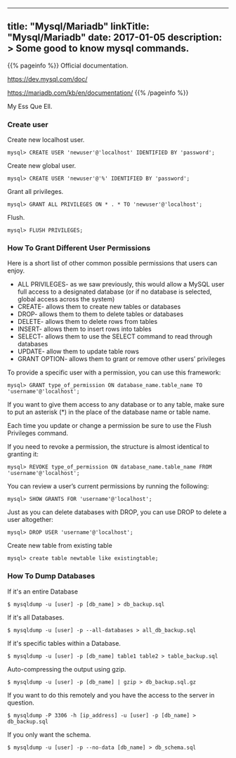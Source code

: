 
---
title: "Mysql/Mariadb"
linkTitle: "Mysql/Mariadb"
date: 2017-01-05
description: >
  Some good to know mysql commands.
---

{{% pageinfo %}}
Official documentation.

https://dev.mysql.com/doc/

https://mariadb.com/kb/en/documentation/
{{% /pageinfo %}}


My Ess Que Ell.

### Create user

Create new localhost user.
```mysql
mysql> CREATE USER 'newuser'@'localhost' IDENTIFIED BY 'password';
```
Create new global user.
```mysql
mysql> CREATE USER 'newuser'@'%' IDENTIFIED BY 'password';
```

Grant all privileges.
```mysql
mysql> GRANT ALL PRIVILEGES ON * . * TO 'newuser'@'localhost';
```

Flush.
```mysql
mysql> FLUSH PRIVILEGES;
```

### How To Grant Different User Permissions

Here is a short list of other common possible permissions that users can enjoy.

- ALL PRIVILEGES- as we saw previously, this would allow a MySQL user full access to a designated database (or if no database is selected, global access across the system)
- CREATE- allows them to create new tables or databases
- DROP- allows them to them to delete tables or databases
- DELETE- allows them to delete rows from tables
- INSERT- allows them to insert rows into tables
- SELECT- allows them to use the SELECT command to read through databases
- UPDATE- allow them to update table rows
- GRANT OPTION- allows them to grant or remove other users’ privileges

To provide a specific user with a permission, you can use this framework:

```mysql
mysql> GRANT type_of_permission ON database_name.table_name TO 'username'@'localhost';
```

If you want to give them access to any database or to any table, make sure to put an asterisk (*) in the place of the database name or table name.

Each time you update or change a permission be sure to use the Flush Privileges command.

If you need to revoke a permission, the structure is almost identical to granting it:

```mysql
mysql> REVOKE type_of_permission ON database_name.table_name FROM 'username'@'localhost';
```

You can review a user’s current permissions by running the following:

```mysql
mysql> SHOW GRANTS FOR 'username'@'localhost';
```

Just as you can delete databases with DROP, you can use DROP to delete a user altogether:

```mysql
mysql> DROP USER 'username'@'localhost';
```

Create new table from existing table

```mysql
mysql> create table newtable like existingtable;
```

### How To Dump Databases

If it's an entire Database

```shell
$ mysqldump -u [user] -p [db_name] > db_backup.sql
```

If it's all Databases.

```shell
$ mysqldump -u [user] -p --all-databases > all_db_backup.sql
```

If it's specific tables within a Database.

```shell
$ mysqldump -u [user] -p [db_name] table1 table2 > table_backup.sql
```

Auto-compressing the output using gzip. 

```shell
$ mysqldump -u [user] -p [db_name] | gzip > db_backup.sql.gz
```

If you want to do this remotely and you have the access to the server in question.

```shell
$ mysqldump -P 3306 -h [ip_address] -u [user] -p [db_name] > db_backup.sql
```

If you only want the schema.

```shell
$ mysqldump -u [user] -p --no-data [db_name] > db_schema.sql
```



